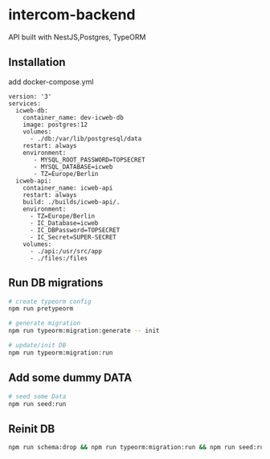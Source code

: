 # intercom-backend

API built with NestJS,Postgres, TypeORM

## Installation

add docker-compose.yml

```docker
version: '3'
services:
  icweb-db:
    container_name: dev-icweb-db
    image: postgres:12
    volumes:
      - ./db:/var/lib/postgresql/data
    restart: always
    environment:
       - MYSQL_ROOT_PASSWORD=TOPSECRET
       - MYSQL_DATABASE=icweb
       - TZ=Europe/Berlin
  icweb-api:
    container_name: icweb-api
    restart: always
    build: ./builds/icweb-api/.
    environment:
      - TZ=Europe/Berlin
      - IC_Database=icweb
      - IC_DBPassword=TOPSECRET
      - IC_Secret=SUPER-SECRET
    volumes:
      - ./api:/usr/src/app
      - ./files:/files

```

## Run DB migrations

```bash
# create typeorm config
npm run pretypeorm

# generate migration
npm run typeorm:migration:generate -- init

# update/init DB
npm run typeorm:migration:run
```

## Add some dummy DATA

```bash
# seed some Data
npm run seed:run
```

## Reinit DB

```bash
npm run schema:drop && npm run typeorm:migration:run && npm run seed:run
```
